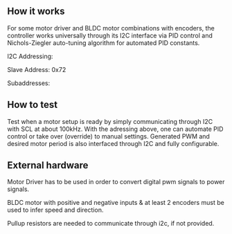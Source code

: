 <!---

This file is used to generate your project datasheet. Please fill in the information below and delete any unused
sections.

You can also include images in this folder and reference them in the markdown. Each image must be less than
512 kb in size, and the combined size of all images must be less than 1 MB.
-->

## How it works

For some motor driver and BLDC motor combinations with encoders, the controller works universally through its I2C interface via PID control and Nichols-Ziegler auto-tuning algorithm for automated PID constants.

I2C Addressing:

Slave Address: 0x72

Subaddresses:

## How to test

Test when a motor setup is ready by simply communicating through I2C with SCL at about 100kHz. With the adressing above, one can automate PID control or take over (override) to manual settings. Generated PWM and desired motor period is also interfaced through I2C and fully configurable.

## External hardware

Motor Driver has to be used in order to convert digital pwm signals to power signals.

BLDC motor with positive and negative inputs & at least 2 encoders must be used to infer speed and direction.

Pullup resistors are needed to communicate through i2c, if not provided.

